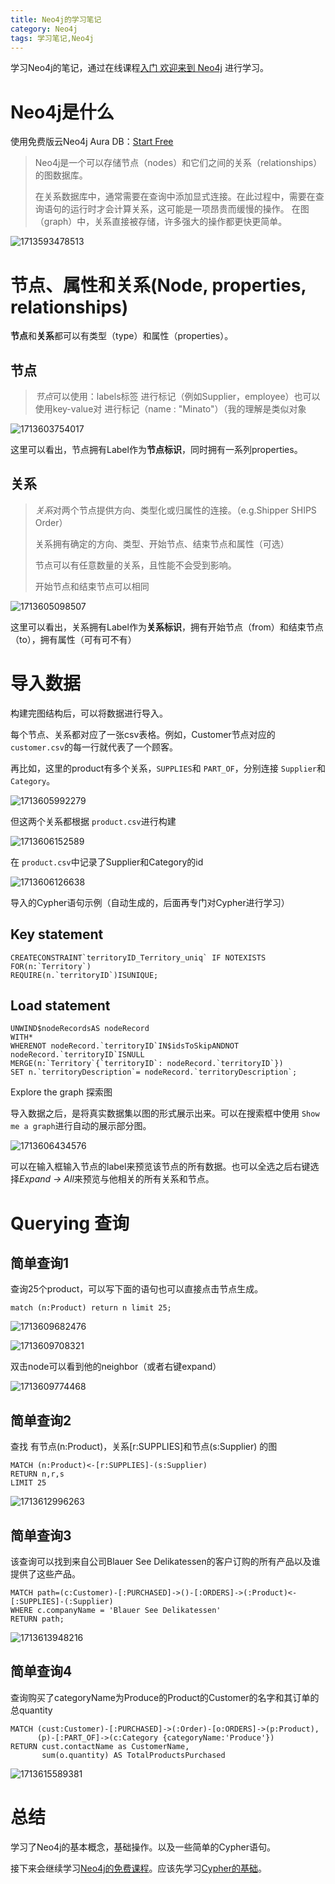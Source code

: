 ```yaml
---
title: Neo4j的学习笔记
category: Neo4j 
tags: 学习笔记,Neo4j
---
```

学习Neo4j的笔记，通过在线课程[入门 欢迎来到 Neo4j](https://neo4j.com/docs/getting-started/ "Neo4j Cypher文档") 进行学习。


# Neo4j是什么

使用免费版云Neo4j Aura DB：[Start Free](https://neo4j.com/cloud/platform/aura-graph-database/?ref=nav-get-started-cta)

> Neo4j是一个可以存储节点（nodes）和它们之间的关系（relationships）的图数据库。
>
> 在关系数据库中，通常需要在查询中添加显式连接。在此过程中，需要在查询语句的运行时才会计算关系，这可能是一项昂贵而缓慢的操作。
> 在图（graph）中，关系直接被存储，许多强大的操作都更快更简单。

![1713593478513](../assets/blogimages/2024-4-19-Neo4j-Cypher-Note/1713593478513.png)

# 节点、属性和关系(Node, properties, relationships)

**节点**和**关系**都可以有类型（type）和属性（properties）。

## 节点

> *节点*可以使用：labels标签 进行标记（例如Supplier，employee）也可以使用key-value对 进行标记（name : "Minato"）（我的理解是类似对象

![1713603754017](../assets/blogimages/2024-4-19-Neo4j-Cypher-Note/1713603754017.png)

这里可以看出，节点拥有Label作为**节点标识**，同时拥有一系列properties。

## 关系

> *关系*对两个节点提供方向、类型化或归属性的连接。（e.g.Shipper SHIPS Order）
>
> 关系拥有确定的方向、类型、开始节点、结束节点和属性（可选）
>
> 节点可以有任意数量的关系，且性能不会受到影响。
>
> 开始节点和结束节点可以相同

![1713605098507](../assets/blogimages/2024-4-19-Neo4j-Cypher-Note/1713605098507.png)

这里可以看出，关系拥有Label作为**关系标识**，拥有开始节点（from）和结束节点（to），拥有属性（可有可不有）

# 导入数据

构建完图结构后，可以将数据进行导入。

每个节点、关系都对应了一张csv表格。例如，Customer节点对应的 `customer.csv`的每一行就代表了一个顾客。

再比如，这里的product有多个关系，`SUPPLIES`和 `PART_OF`，分别连接 `Supplier`和 `Category`。

![1713605992279](../assets/blogimages/2024-4-19-Neo4j-Cypher-Note/1713605992279.png)

但这两个关系都根据 `product.csv`进行构建

![1713606152589](../assets/blogimages/2024-4-19-Neo4j-Cypher-Note/1713606152589.png)

在 `product.csv`中记录了Supplier和Category的id

![1713606126638](../assets/blogimages/2024-4-19-Neo4j-Cypher-Note/1713606126638.png)

导入的Cypher语句示例（自动生成的，后面再专门对Cypher进行学习）

## Key statement

```Cypher
CREATECONSTRAINT`territoryID_Territory_uniq` IF NOTEXISTS
FOR(n:`Territory`)
REQUIRE(n.`territoryID`)ISUNIQUE;
```

## Load statement

```Cypher
UNWIND$nodeRecordsAS nodeRecord
WITH*
WHERENOT nodeRecord.`territoryID`IN$idsToSkipANDNOT nodeRecord.`territoryID`ISNULL
MERGE(n:`Territory`{`territoryID`: nodeRecord.`territoryID`})
SET n.`territoryDescription`= nodeRecord.`territoryDescription`;
```

Explore the graph 探索图

导入数据之后，是将真实数据集以图的形式展示出来。可以在搜索框中使用 `Show me a graph`进行自动的展示部分图。

![1713606434576](../assets/blogimages/2024-4-19-Neo4j-Cypher-Note/1713606434576.png)

可以在输入框输入节点的label来预览该节点的所有数据。也可以全选之后右键选择*Expand → All*来预览与他相关的所有关系和节点。

# Querying 查询

## 简单查询1

查询25个product，可以写下面的语句也可以直接点击节点生成。

```
match (n:Product) return n limit 25;
```

![1713609682476](../assets/blogimages/2024-4-19-Neo4j-Cypher-Note/1713609682476.png)

![1713609708321](../assets/blogimages/2024-4-19-Neo4j-Cypher-Note/1713609708321.png)

双击node可以看到他的neighbor（或者右键expand）

![1713609774468](../assets/blogimages/2024-4-19-Neo4j-Cypher-Note/1713609774468.png)

## 简单查询2

查找 有节点(n:Product)，关系[r:SUPPLIES]和节点(s:Supplier) 的图

```Cypher
MATCH (n:Product)<-[r:SUPPLIES]-(s:Supplier)
RETURN n,r,s
LIMIT 25
```

![1713612996263](../assets/blogimages/2024-4-19-Neo4j-Cypher-Note/1713612996263.png)

## 简单查询3

该查询可以找到来自公司Blauer See Delikatessen的客户订购的所有产品以及谁提供了这些产品。

```Cypher
MATCH path=(c:Customer)-[:PURCHASED]->()-[:ORDERS]->(:Product)<-[:SUPPLIES]-(:Supplier)
WHERE c.companyName = 'Blauer See Delikatessen'
RETURN path;
```

![1713613948216](../assets/blogimages/2024-4-19-Neo4j-Cypher-Note/1713613948216.png)

## 简单查询4

查询购买了categoryName为Produce的Product的Customer的名字和其订单的总quantity

```Cypher
MATCH (cust:Customer)-[:PURCHASED]->(:Order)-[o:ORDERS]->(p:Product),
      (p)-[:PART_OF]->(c:Category {categoryName:'Produce'})
RETURN cust.contactName as CustomerName,
       sum(o.quantity) AS TotalProductsPurchased
```

![1713615589381](../assets/blogimages/2024-4-19-Neo4j-Cypher-Note/1713615589381.png)

# 总结

学习了Neo4j的基本概念，基础操作。以及一些简单的Cypher语句。

接下来会继续学习[Neo4j的免费课程](https://graphacademy.neo4j.com/categories/beginners/)。应该先学习[Cypher的基础](https://neo4j.com/docs/cypher-cheat-sheet/5/auradb-enterprise/)。
